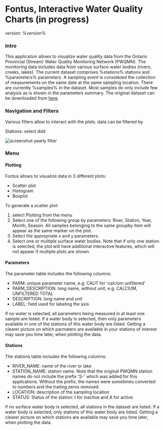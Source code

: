 # Fontus, Interactive Water Quality Charts (in  progress)
*version: %version%*
### Intro 
This application allows to visualize water quality data from the Ontario Provincial (Stream) Water Quality Monitoring Network (PWQMN). The monitoring data includes data from various surface water bodies (rivers, creeks, lakes). The current dataset comprises %stations% stations and %parameters% parameters. A sampling event is considered the collection of measurements on the same date at the same sampling location. There are currently %samples% in the dataset. Most samples do only include few analysis as is shown in the parameters summary. The original dataset can be downloaded from [here](https://www.ontario.ca/data/provincial-stream-water-quality-monitoring-network "download data").

### Navigation and Filters
Various filters allow to interact with the plots. data can be filtered by

Stations: select ddd

![screenshot yearly filter](icon48.png)

### Menu 
#### Plotting
Fontus allows to visualize data in 3 different plots:
* Scatter plot
* Histogram
* Boxplot

To generate a scatter plot:

1. select Plotting from the menu
2. Select one of the following group by parameters: River, Station, Year, Month, Season. All samples belonging to the same groupby item will appear as the same marker on the plot. 
3. Select the appropriate x and y parameters.
4. Select one or multiple surface water bodies. Note that if only one station is selected, the plot will have additional interactive features, which will not appear if multiple plots are shown.

#### Parameters
The parameter table includes the following columns: 
* PARM: unique parameter name, e.g. CAUT for 'calcium unfiltered'
* PARM_DESCRIPTION: long name, without unit, e.g. CALCIUM, UNFILTERED TOTAL
* DESCRIPTION: long name and unit
* LABEL: field used for labeling the axis

If no water is selected, all parameters being measured in at least one sample are listed. If a water body is selected, then only parameters available in one of the stations of this water body are listed. Getting a clearer picture on which parmaters are available in your stations of interest may save you time later, when plotting the data.

#### Stations
The stations table includes the following columns: 
* RIVER_NAME:   name of the river or lake
* STATION_NAME: station name. Note that the original PWQMN station names do not include the prefix 'S-' which was added for this applications. Without the prefix, the names were sometimes converted to numbers and the trailing zeros removed.
* LOCATION: description of the sampling location
* STATUS: Status of the station: I for inactive and A for active.

If no surface water body is selected, all stations in the dataset are listed. If a water body is selected, only stations of this water body are listed. Getting a clearer picture on which stations are available may save you time later, when plotting the data.

